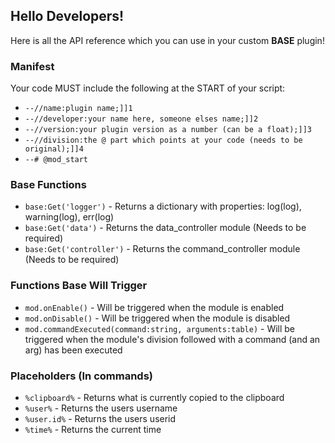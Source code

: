 ## Hello Developers!

Here is all the API reference which you can use in your custom **BASE** plugin!

### Manifest
Your code MUST include the following at the START of your script:

- `--//name:plugin name;]]1`
- `--//developer:your name here, someone elses name;]]2`
- `--//version:your plugin version as a number (can be a float);]]3`
- `--//division:the @ part which points at your code (needs to be original);]]4`
- `--# @mod_start`

### Base Functions
- `base:Get('logger')` - Returns a dictionary with properties: log(log), warning(log), err(log)
- `base:Get('data')` - Returns the data_controller module (Needs to be required)
- `base:Get('controller')` - Returns the command_controller module (Needs to be required)

### Functions Base Will Trigger
- `mod.onEnable()` - Will be triggered when the module is enabled
- `mod.onDisable()` - Will be triggered when the module is disabled
- `mod.commandExecuted(command:string, arguments:table)` - Will be triggered when the module's division followed with a command (and an arg) has been executed

### Placeholders (In commands)
- `%clipboard%` - Returns what is currently copied to the clipboard
- `%user%` - Returns the users username
- `%user.id%` - Returns the users userid
- `%time%` - Returns the current time
